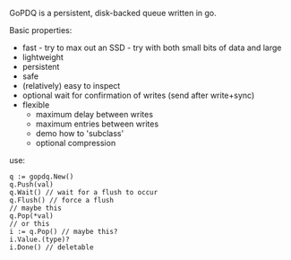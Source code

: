 GoPDQ is a persistent, disk-backed queue written in go.

Basic properties:
* fast - try to max out an SSD - try with both small bits of data and large
* lightweight
* persistent
* safe
* (relatively) easy to inspect
* optional wait for confirmation of writes (send after write+sync)
* flexible
  - maximum delay between writes
  - maximum entries between writes
  - demo how to 'subclass'
  - optional compression

use:

    q := gopdq.New()
    q.Push(val)
    q.Wait() // wait for a flush to occur
    q.Flush() // force a flush
    // maybe this
    q.Pop(*val)
    // or this
    i := q.Pop() // maybe this?
    i.Value.(type)?
    i.Done() // deletable
